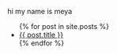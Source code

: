 hi my name is meya





<ul>
   {% for post in site.posts %}
     <li>
       <a href="{{ post.url | relative_url }}">{{
      post.title }} </a>
      </li>
     {% endfor %}
</ul>